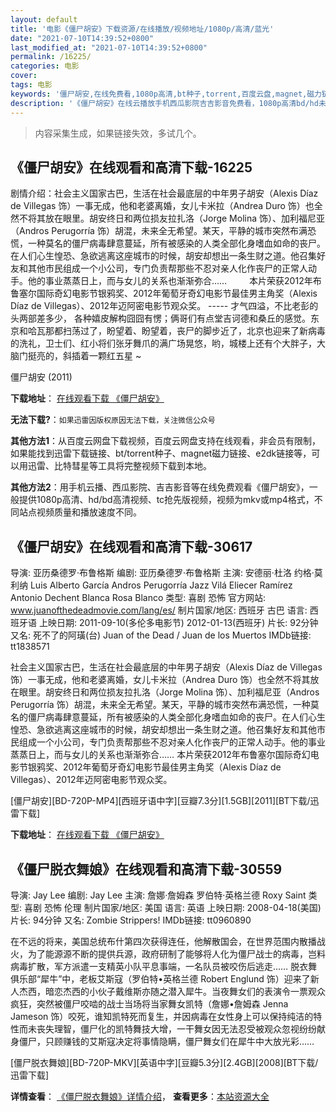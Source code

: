 ```yaml
---
layout: default
title: '电影《僵尸胡安》下载资源/在线播放/视频地址/1080p/高清/蓝光'
date: "2021-07-10T14:39:52+0800"
last_modified_at: "2021-07-10T14:39:52+0800"
permalink: /16225/
categories: 电影
cover:
tags: 电影
keywords: '僵尸胡安,在线免费看,1080p高清,bt种子,torrent,百度云盘,magnet,磁力链,迅雷下载资源'
description: '《僵尸胡安》在线云播放手机西瓜影院吉吉影音免费看，1080p高清bd/hd未删减完整版和tc抢先枪版，mkv/mp4格式，附带bt/torrent种子、magnet/磁力链、百度云盘、网盘资源迅雷下载链接'
---
```


>内容采集生成，如果链接失效，多试几个。


## 《僵尸胡安》在线观看和高清下载-16225

剧情介绍：社会主义国家古巴，生活在社会最底层的中年男子胡安（Alexis Díaz de Villegas 饰）一事无成，他和老婆离婚，女儿卡米拉（Andrea Duro 饰）也全然不将其放在眼里。胡安终日和两位损友拉扎洛（Jorge Molina 饰）、加利福尼亚（Andros Perugorría 饰）胡混，未来全无希望。某天，平静的城市突然布满恐慌，一种莫名的僵尸病毒肆意蔓延，所有被感染的人类全部化身嗜血如命的丧尸。在人们心生惶恐、急欲逃离这座城市的时候，胡安却想出一条生财之道。他召集好友和其他市民组成一个小公司，专门负责帮那些不忍对亲人化作丧尸的正常人动手。他的事业蒸蒸日上，而与女儿的关系也渐渐弥合……  　　本片荣获2012年布鲁塞尔国际奇幻电影节银鸦奖、2012年葡萄牙奇幻电影节最佳男主角奖（Alexis Díaz de Villegas）、2012年迈阿密电影节观众奖。 ----- 才气四溢，不比老彭的头两部差多少， 各种嬉皮解构囧囧有愣；俩哥们有点堂吉诃德和桑丘的感觉。东京和哈瓦那都扫荡过了，盼望着、盼望着，丧尸的脚步近了，北京也迎来了新病毒的洗礼，卫士们、红小将们张牙舞爪的满广场晃悠，哟，城楼上还有个大胖子，大脑门挺亮的，斜插着一颗红五星 ~


僵尸胡安 (2011)

**下载地址**： [在线观看下载 《僵尸胡安》](https://www.btbtdy.me/btdy/dy4160.html) 


**无法下载?**：`如果迅雷因版权原因无法下载，关注微信公众号 `

**其他方法1**：从百度云网盘下载视频，百度云网盘支持在线观看，非会员有限制，如果能找到迅雷下载链接、bt/torrent种子、magnet磁力链接、e2dk链接等，可以用迅雷、比特彗星等工具将完整视频下载到本地。

**其他方法2**：用手机云播、西瓜影院、吉吉影音等在线免费观看《僵尸胡安》，一般提供1080p高清、hd/bd高清视频、tc抢先版视频，视频为mkv或mp4格式，不同站点视频质量和播放速度不同。


## 《僵尸胡安》在线观看和高清下载-30617

导演: 亚历桑德罗·布鲁格斯 编剧: 亚历桑德罗·布鲁格斯 主演: 安德丽·杜洛 约格·莫利纳 Luis Alberto García Andros Perugorría Jazz Vilá Eliecer Ramírez Antonio Dechent Blanca Rosa Blanco 类型: 喜剧 恐怖 官方网站: www.juanofthedeadmovie.com/lang/es/ 制片国家/地区: 西班牙 古巴 语言: 西班牙语 上映日期: 2011-09-10(多伦多电影节) 2012-01-13(西班牙) 片长: 92分钟 又名: 死不了的阿璜(台) Juan of the Dead / Juan de los Muertos IMDb链接: tt1838571

社会主义国家古巴，生活在社会最底层的中年男子胡安（Alexis Díaz de Villegas 饰）一事无成，他和老婆离婚，女儿卡米拉（Andrea Duro 饰）也全然不将其放在眼里。胡安终日和两位损友拉扎洛（Jorge Molina 饰）、加利福尼亚（Andros Perugorría 饰）胡混，未来全无希望。某天，平静的城市突然布满恐慌，一种莫名的僵尸病毒肆意蔓延，所有被感染的人类全部化身嗜血如命的丧尸。在人们心生惶恐、急欲逃离这座城市的时候，胡安却想出一条生财之道。他召集好友和其他市民组成一个小公司，专门负责帮那些不忍对亲人化作丧尸的正常人动手。他的事业蒸蒸日上，而与女儿的关系也渐渐弥合…… 本片荣获2012年布鲁塞尔国际奇幻电影节银鸦奖、2012年葡萄牙奇幻电影节最佳男主角奖（Alexis Díaz de Villegas）、2012年迈阿密电影节观众奖。


[僵尸胡安][BD-720P-MP4][西班牙语中字][豆瓣7.3分][1.5GB][2011][BT下载/迅雷下载]

**下载地址**： [在线观看下载 《僵尸胡安》](https://www.btdx8.com/torrent/juan_de_los_muertos_2011.html) 


## 《僵尸脱衣舞娘》在线观看和高清下载-30559

导演: Jay Lee 编剧: Jay Lee 主演: 詹娜·詹姆森 罗伯特·英格兰德 Roxy Saint 类型: 喜剧 恐怖 伦理 制片国家/地区: 美国 语言: 英语 上映日期: 2008-04-18(美国) 片长: 94分钟 又名: Zombie Strippers! IMDb链接: tt0960890

在不远的将来，美国总统布什第四次获得连任，他解散国会，在世界范围内散播战火，为了能源源不断的提供兵源，政府研制了能够将人化为僵尸战士的病毒，岂料病毒扩散，军方派遣一支精英小队平息事端，一名队员被咬伤后逃走…… 脱衣舞俱乐部“犀牛”中，老板艾斯寇（罗伯特•英格兰德 Robert Englund 饰）迎来了新人杰西，暗恋杰西的小伙子戴维斯亦随之潜入犀牛。当夜舞女们的表演令一票观众疯狂，突然被僵尸咬啮的战士当场将当家舞女凯特（詹娜•詹姆森 Jenna Jameson 饰）咬死，谁知凯特死而复生，并因病毒在女性身上可以保持纯洁的特性而未丧失理智，僵尸化的凯特舞技大增，一干舞女因无法忍受被观众忽视纷纷献身僵尸，只顾赚钱的艾斯寇决定将事情隐瞒，僵尸舞女们在犀牛中大放光彩……


[僵尸脱衣舞娘][BD-720P-MKV][英语中字][豆瓣5.3分][2.4GB][2008][BT下载/迅雷下载]

**详情查看**： [《僵尸脱衣舞娘》详情介绍](/movie/30559/)， **查看更多**：[本站资源大全](/movie/t/all/)

